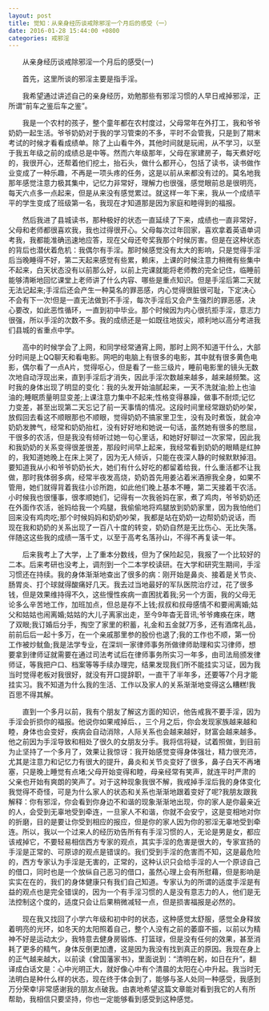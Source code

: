 ```yaml
---
layout: post
title: 觉知：从亲身经历谈戒除邪淫一个月后的感受（一）
date: 2016-01-28 15:44:00 +0800
categories: 戒邪淫
---
```


　　从亲身经历谈戒除邪淫一个月后的感受(一)
　　首先，这里所谈的邪淫主要是指手淫。
　　我希望通过讲述自己的亲身经历，劝勉那些有邪淫习惯的人早日戒掉邪淫，正所谓“前车之鉴后车之鉴”。
　　我是一个农村的孩子，整个童年都在农村度过，父母常年在外打工，我和爷爷奶奶一起生活。爷爷奶奶对于我的学习管束的不多，平时不会管我，只是到了期末考试的时候才看看成绩单。除了上山看牛外，其他时间就是玩闹，从不学习，以至于我五年级之前的成绩总是中等。然而六年级那年，父母在家建房子，每天煮好吃的，我很开心，还帮着他们挖土，抬石头，做什么都开心，包括了读书，读书做作业变成了一种乐趣，不再是一项头疼的任务，这是以前从来都没有过的。莫名地我那年感觉注意力极其集中，记忆力非常好，理解力也很强，感觉眼前总是很明亮，每天六点多一点起来，但是从来没有感觉累过。就这样一年下来，我从一个成绩平平的学生变成了班级第一名，我现在才知道那是因为家庭和睦得到的福报。
　　然后我进了县城读书，那种极好的状态一直延续了下来，成绩也一直非常好，父母和老师都很喜欢我，我也过得很开心。父母每次过年回家，喜欢拿着英语单词考我，我都能准确迅速地应答，现在父母还夸奖我那个时候厉害。但是在这种状态的背后也潜伏着危机：我偶尔有手淫。那时候感觉没有太大的影响，只是觉得手淫后当晚睡得不好，第二天起来感觉有些累，赖床，上课的时候注意力稍微有些集中不起来，白天状态没有以前那么好，以前上完课就能将老师教的完全记住，临睡前能够清晰地回忆课堂上老师讲了什么内容、哪些是重点知识。但是手淫后第二天就无法记起来;手淫后还会产生一种莫名的罪恶感，内心觉得很脏很可耻，下定决心不会有下一次!但是一直无法做到不手淫，每次手淫后又会产生强烈的罪恶感，决心要改，如此恶性循环，一直到初中毕业。那个时候因为内心很抗拒手淫，意志力很强，所以手淫的次数不多。我的成绩还是一如既往地拔尖，顺利地以高分考进我们县城的省重点中学。
　　高中的时候学会了上网，和同学经常通宵上网，那时上网不知道干什么，大部分时间是上QQ聊天和看电影。网吧的电脑上有很多的电影，其中就有很多黄色电影，偶尔看了一点A片，觉得呕心，但是看了一些三级片，睡前电影里的镜头无数次地自动浮现出来，直到手淫后才消失，因此手淫次数越来越多，越来越频繁。这时我的身体出现了明显的变化：我的头发开始油腻起来，一天不洗就油;脸上也油油的;睡眠质量明显变差;上课注意力集中不起来;性格变得暴躁，做事不耐烦;记忆力变差，甚至出现第二天忘记了前一天事情的情况。这段时间里经常跟奶奶吵架，放假回去看这不顺眼那也不顺眼，觉得奶奶不搞家里卫生，没有及时煮饭，就会冲奶奶发脾气，经常和奶奶抬杠，没有好好地和她说一句话，虽然她有很多的憋屈，干很多的农活，但是我没有倾听过她一句心里话，和她好好聊过一次家常，因此我和我奶奶的关系变得很差很差，那段时间早上起来，我经常看到奶奶的眼睛是红肿的，我知道她晚上在床上哭了，因为无人倾诉，只能在夜深人静的时候默默掉泪。要知道我从小和爷爷奶奶长大，她们有什么好吃的都留着给我，什么重活都不让我做，那时我体弱多病，经常半夜发高烧，奶奶首先用姜沾着米酒擦我全身，如果不管用，她们就得背着我往小诊所跑，如此他们晚上基本不睡，第二天接着干农活。小时候我也很懂事，很孝顺她们，记得有一次我爸妈在家，煮了鸡肉，爷爷奶奶还在外面作农活，爸妈给我一个鸡腿，我偷偷地将鸡腿放到奶奶家里，因为我怕他们回来没有鸡肉吃;那个时候妈妈和奶奶吵架，我都是站在奶奶一边帮奶奶说话，而现在我和奶奶的关系出现了一百八十度的转变，奶奶自然是无比伤心、无比失落。伴随这这些我的成绩一落千丈，以至于高考名落孙山，不得不再复读一年。
　　后来我考上了大学，上了重本分数线，但为了保险起见，我报了一个比较好的二本。后来考研也没考上，调剂到一个二本学校读研。在大学和研究生期间，手淫习惯还在持续。我的身体渐渐地查出了很多的病：刚开始是鼻炎、接着是关节炎、肠胃炎、打个球就得酸痛好几天。我去过当地最好的军队医院治疗过，花了很多钱，但是效果维持得不久，这些慢性疾病一直困扰着我;另一个方面，我的父母无论多么辛苦地工作，加班加点，但总是存不上钱;叔叔和叔母感情不和要闹离婚;姑父和姑姑也闹离婚;姑姑的大儿子离家出走，至今9年杳无音讯;爷爷瘫痪在床，瞎了双眼;我订婚后分手，掏空了家里的积蓄，礼金和五金就7万多，还有酒席礼品，前前后后一起十多万，在一个亲戚那里参的股份也退了;我的工作也不顺，第一份工作被炒鱿鱼;我是法学专业，在深圳一家律师事务所做律师助理和实习律师，想要拿到律师证就需要在通过司法考试后在律师事务所实习一年多，由司法局颁发律师证，等我把户口、档案等等手续办理完，结果发现我们所不能挂实习证，因为我当时觉得老板对我很好，就没有开口提辞职，一直干了半年多，还要等7个月才能挂实习。我不知道为什么我的生活、工作以及家人的关系渐渐地变得这么糟糕!我百思不得其解。
　　直到一个多月以前，我有个朋友了解这方面的知识，他告戒我不要手淫，因为手淫会折损你的福报。他说你如果戒掉后、，三个月之后，你会发现家族越来越和睦，身体也会变好，疾病会自动消除，人际关系也会越来越好，财富会越来越多。他之前因为手淫导致和相处了很久的女朋友分手。我将信将疑，试着照做，到目前为止坚持了一个多月了，效果让我惊讶：我开始感觉变得身体强壮，精力很充沛，尤其是注意力和记忆力有很大的提升，鼻炎和关节炎变好了很多，鼻子白天不再堵塞，只是晚上睡觉有点堵;父母开始变得和睦，母亲经常有笑声，就连平时严肃的父亲也开始有爽朗的笑声了。对于这种现象我很不解，我戒掉手淫后我的身体变化我觉得不奇怪，可是为什么家人的状态和关系也渐渐地跟着变好了呢?我朋友跟我解释：你有邪淫，你会看到你身边不和谐的现象渐渐地出现，你的家人是你最亲近的人，会受到无辜地受到牵连，一旦家人不和谐，你就不会安宁，这是变相地对你的折磨，目的是要让你受到相应的报应，但是你的家人因为你的邪淫无辜地受到牵连。所以，我以一个过来人的经历劝告所有有手淫习惯的人，无论是男是女，都应该戒掉它，不要轻易相信西方专家的观点，其实手淫的危害是很大的，专家宣扬的手淫是正常的、可原谅的观点是错误的。我们受到手淫的危害而不知，这是最危险的，西方专家认为手淫是无害的，正常的，这种认识只会给手淫的人一个原谅自己的借口，同时也是一个放纵自己恶习的借口，虽然心理上会有所慰藉，但是影响是实实在在的，我们的身体健康只有我们自己知道。专家认为的所谓的适度手淫是有益的观点也是完全错误的，因为一个有手淫习惯的人是没有意志力的人，他们是无法控制这个度的，适度只会让后果稍微减轻一点，但是损害福报是必然的。
　　现在我又找回了小学六年级和初中时的状态，这种感觉太舒服，感觉全身释放着明亮的光环，如冬天的太阳照着自己，整个人没有之前的萎靡不振，以前以为精神不好是运动太少，我特意去健身房锻炼、打篮球，但是没有任何的效果，甚至消耗了更多的精气，身体反倒更加遭，这是因为我没有找到真正的原因。我现在身上的正气越来越大，以前读《曾国藩家书》，里面说到：“清明在躬，如日在升”，翻译成白话文是：心中光明正大，就好像心中有个清晨的太阳在心中升起。我当时无法明白是种什么样的状态，现在终于体会到了，能够与圣人处同一种感受，我感到万分荣幸!非常感谢我的朋友点破我。由衷地希望这篇文章能对看到我它的人有所帮助，我相信只要坚持，你也一定能够看到感受到这种感觉。